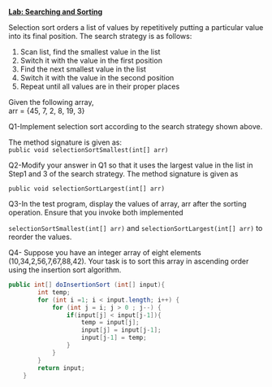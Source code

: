 **<ins>Lab: Searching and Sorting</ins>**

Selection sort orders a list of values by repetitively putting a particular value
into its final position. The search strategy is as follows:

1. Scan list, find the smallest value in the list
2. Switch it with the value in the first position
3. Find the next smallest value in the list
4. Switch it with the value in the second position
5. Repeat until all values are in their proper places

Given the following array,  
arr = {45, 7, 2, 8, 19, 3}  

Q1-Implement selection sort according to the search strategy shown above.

The method signature is given as:  
`public void selectionSortSmallest(int[] arr)`



Q2-Modify your answer in Q1 so that it uses the largest value in the list in
Step1 and 3 of the search strategy. The method signature is given as  

`public void selectionSortLargest(int[] arr)`
 

Q3-In the test program, display the values of array, arr after the sorting
operation. Ensure that you invoke both implemented  

`selectionSortSmallest(int[] arr)` and `selectionSortLargest(int[] arr)` to reorder
the values.

Q4- Suppose you have an integer array of eight elements
(10,34,2,56,7,67,88,42). Your task is to sort this array in ascending order
using the insertion sort algorithm. 
```java
public int[] doInsertionSort (int[] input){
        int temp;
        for (int i =1; i < input.length; i++) {
            for (int j = i; j > 0 ; j--) {
                if(input[j] < input[j-1]){
                    temp = input[j];
                    input[j] = input[j-1];
                    input[j-1] = temp;
                }
            }
        }
        return input;
    }
```